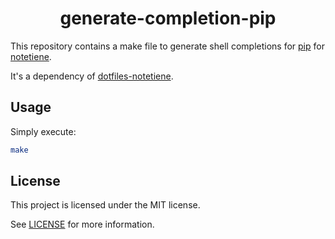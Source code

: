 <h1 align="center">generate-completion-pip</h1>

This repository contains a make file to generate shell completions for [pip](https://pypi.org/project/pip/) for [notetiene](https://github.com/notetiene).

It's a dependency of [dotfiles-notetiene](https://github.com/notetiene/dotfiles-notetiene).

## Usage

Simply execute:
```bash
make
```

## License
This project is licensed under the MIT license.

See [LICENSE](./LICENSE) for more information.

